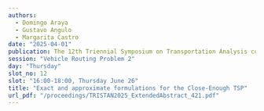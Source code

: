 ```yaml
---
authors:
  - Domingo Araya
  - Gustavo Angulo
  - Margarita Castro
date: "2025-04-01"
publication: The 12th Triennial Symposium on Transportation Analysis conference
session: "Vehicle Routing Problem 2"
day: "Thursday"
slot_no: 12
slot: "16:00-18:00, Thursday June 26"
title: "Exact and approximate formulations for the Close-Enough TSP"
url_pdf: "/proceedings/TRISTAN2025_ExtendedAbstract_421.pdf"
---
```

